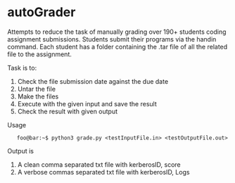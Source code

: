 # autoGrader
Attempts to reduce the task of manually grading over 190+ students coding assignment submissions.
Students submit their programs via the handin command.
Each student has a folder containing the .tar file of all the related file to the assignment.

Task is to:
1. Check the file submission date against the due date
2. Untar the file
3. Make the files
4. Execute with the given input and save the result
5. Check the result with given output

Usage
```console
   foo@bar:~$ python3 grade.py <testInputFile.in> <testOutputFile.out>
```
Output is 
1. A clean comma separated txt file with kerberosID, score
2. A verbose commas separated txt file with kerberosID, Logs